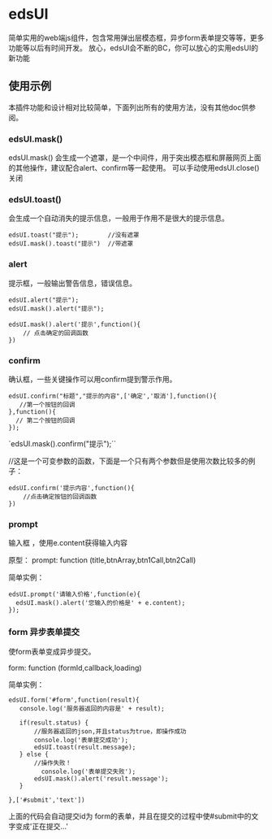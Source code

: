 # edsUI

简单实用的web端js组件，包含常用弹出层模态框，异步form表单提交等等，更多功能等以后有时间开发。
放心，edsUI会不断的BC，你可以放心的实用edsUI的新功能

## 使用示例

本插件功能和设计相对比较简单，下面列出所有的使用方法，没有其他doc供参阅。

### edsUI.mask()

edsUI.mask() 会生成一个遮罩，是一个中间件，用于突出模态框和屏蔽网页上面的其他操作，建议配合alert、confirm等一起使用。
可以手动使用edsUI.close()关闭


### edsUI.toast()
会生成一个自动消失的提示信息，一般用于作用不是很大的提示信息。

```
edsUI.toast("提示");        //没有遮罩
edsUI.mask().toast("提示")  //带遮罩
```


### alert

提示框，一般输出警告信息，错误信息。

```
edsUI.alert("提示");
edsUI.mask().alert("提示");

edsUI.mask().alert('提示',function(){
    // 点击确定的回调函数
})

```

### confirm

确认框，一些关键操作可以用confirm提到警示作用。

```
edsUI.confirm("标题","提示的内容",['确定','取消'],function(){
   //第一个按钮的回调
},function(){
  // 第二个按钮的回调
});
```

`edsUI.mask().confirm("提示");``


//这是一个可变参数的函数，下面是一个只有两个参数但是使用次数比较多的例子：

```
edsUI.confirm('提示内容',function(){
    //点击确定按钮的回调函数
})
```

### prompt

输入框 ，使用e.content获得输入内容 

原型： prompt: function (title,btnArray,btn1Call,btn2Call)

简单实例：

```
edsUI.prompt('请输入价格',function(e){
  edsUI.mask().alert('您输入的价格是' + e.content);
});
```




### form 异步表单提交

使form表单变成异步提交。

form: function (formId,callback,loading)

简单实例： 


```
edsUI.form('#form',function(result){
   console.log('服务器返回的内容是' + result);
   
   if(result.status) {
       //服务器返回的json,并且status为true，即操作成功
       console.log('表单提交成功');
       edsUI.toast(result.message);
   } else {
       //操作失败！
         console.log('表单提交失败');
       edsUI.mask().alert('result.message');
   }
   
},['#submit','text'])
```


上面的代码会自动提交id为 form的表单，并且在提交的过程中使#submit中的文字变成'正在提交...'
